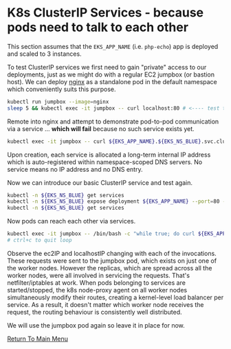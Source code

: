 # K8s ClusterIP Services - because pods need to talk to each other

This section assumes that the `EKS_APP_NAME` (i.e. `php-echo`) app is deployed and scaled to 3 instances.

To test ClusterIP services we first need to gain "private" access to our deployments, just as we might do with a regular EC2 jumpbox (or bastion host).
We can deploy [nginx](https://www.nginx.com) as a standalone pod in the default namespace which conveniently suits this purpose.
```bash
kubectl run jumpbox --image=nginx
sleep 5 && kubectl exec -it jumpbox -- curl localhost:80 # <---- test the NGINX welcome page
```

Remote into nginx and attempt to demonstrate pod-to-pod communication via a service ... **which will fail** because no such service exists yet.
```bash
kubectl exec -it jumpbox -- curl ${EKS_APP_NAME}.${EKS_NS_BLUE}.svc.cluster.local:80 # <---- FAILURE!
```

Upon creation, each service is allocated a long-term internal IP address which is auto-registered within namespace-scoped DNS servers.
No service means no IP address and no DNS entry.

Now we can introduce our basic ClusterIP service and test again.
```bash
kubectl -n ${EKS_NS_BLUE} get services
kubectl -n ${EKS_NS_BLUE} expose deployment ${EKS_APP_NAME} --port=80 --type=ClusterIP
kubectl -n ${EKS_NS_BLUE} get services
```

Now pods can reach each other via services.
```bash
kubectl exec -it jumpbox -- /bin/bash -c "while true; do curl ${EKS_APP_NAME}.${EKS_NS_BLUE}.svc.cluster.local:80; done"
# ctrl+c to quit loop
```

Observe the ec2IP and localhostIP changing with each of the invocations.
These requests were sent to the jumpbox pod, which exists on just one of the worker nodes.
However the replicas, which are spread across all the worker nodes, were all involved in servicing the requests.
That's netfilter/iptables at work.
When pods belonging to services are started/stopped, the k8s node-proxy agent on all worker nodes simultaneously modify their routes, creating a kernel-level load balancer per service.
As a result, it doesn't matter which worker node receives the request, the routing behaviour is consistently well distributed.

We will use the jumpbox pod again so leave it in place for now.

[Return To Main Menu](/README.md)
